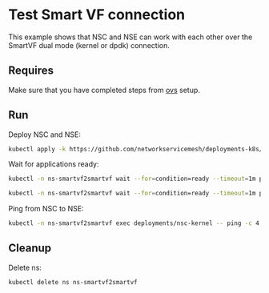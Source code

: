 # Test Smart VF connection

This example shows that NSC and NSE can work with each other over the SmartVF dual mode (kernel or dpdk) connection.

## Requires

Make sure that you have completed steps from [ovs](../../ovs) setup.

## Run

Deploy NSC and NSE:
```bash
kubectl apply -k https://github.com/networkservicemesh/deployments-k8s/examples/use-cases/SmartVF2SmartVF?ref=0c2763dc113ed9e6728203b940142ae42c479609
```

Wait for applications ready:
```bash
kubectl -n ns-smartvf2smartvf wait --for=condition=ready --timeout=1m pod -l app=nsc-kernel
```
```bash
kubectl -n ns-smartvf2smartvf wait --for=condition=ready --timeout=1m pod -l app=nse-kernel
```

Ping from NSC to NSE:
```bash
kubectl -n ns-smartvf2smartvf exec deployments/nsc-kernel -- ping -c 4 172.16.1.100
```

## Cleanup

Delete ns:
```bash
kubectl delete ns ns-smartvf2smartvf
```
